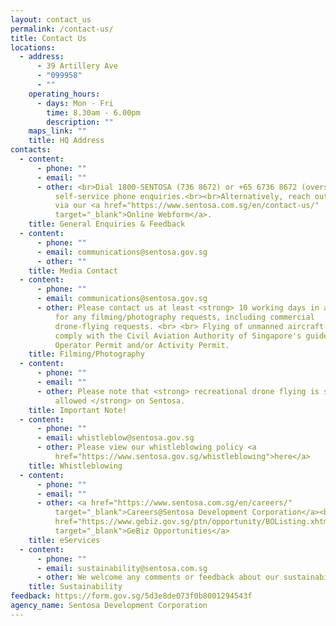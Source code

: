 ```yaml
---
layout: contact_us
permalink: /contact-us/
title: Contact Us
locations:
  - address:
      - 39 Artillery Ave
      - "099958"
      - ""
    operating_hours:
      - days: Mon - Fri
        time: 8.30am - 6.00pm
        description: ""
    maps_link: ""
    title: HQ Address
contacts:
  - content:
      - phone: ""
      - email: ""
      - other: <br>Dial 1800-SENTOSA (736 8672) or +65 6736 8672 (overseas) for 24/7
          self-service phone enquiries.<br><br>Alternatively, reach out to us
          via our <a href="https://www.sentosa.com.sg/en/contact-us/"
          target="_blank">Online Webform</a>.
    title: General Enquiries & Feedback
  - content:
      - phone: ""
      - email: communications@sentosa.gov.sg
      - other: ""
    title: Media Contact
  - content:
      - phone: ""
      - email: communications@sentosa.gov.sg
      - other: Please contact us at least <strong> 10 working days in advance </strong>
          for any filming/photography requests, including commercial
          drone-flying requests. <br> <br> Flying of unmanned aircraft should
          comply with the Civil Aviation Authority of Singapore's guidelines for
          Operator Permit and/or Activity Permit.
    title: Filming/Photography
  - content:
      - phone: ""
      - email: ""
      - other: Please note that <strong> recreational drone flying is strictly NOT
          allowed </strong> on Sentosa.
    title: Important Note!
  - content:
      - phone: ""
      - email: whistleblow@sentosa.gov.sg
      - other: Please view our whistleblowing policy <a
          href="https://www.sentosa.gov.sg/whistleblowing">here</a>
    title: Whistleblowing
  - content:
      - phone: ""
      - email: ""
      - other: <a href="https://www.sentosa.com.sg/en/careers/"
          target="_blank">Careers@Sentosa Development Corporation</a><br><a
          href="https://www.gebiz.gov.sg/ptn/opportunity/BOListing.xhtml?origin=search"
          target="_blank">GeBiz Opportunities</a>
    title: eServices
  - content:
      - phone: ""
      - email: sustainability@sentosa.com.sg
      - other: We welcome any comments or feedback about our sustainability approach.
    title: Sustainability
feedback: https://form.gov.sg/5d3e8de073f0b8001294543f
agency_name: Sentosa Development Corporation
---
```

